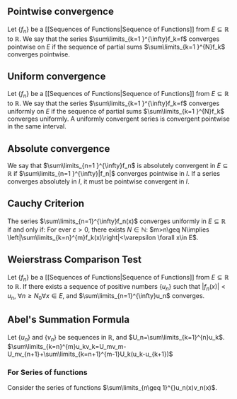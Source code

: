 ## Pointwise convergence
Let $\{ f_n \}$ be a [[Sequences of Functions|Sequence of Functions]] from $E\subseteq \mathbb{R}$ to $\mathbb{R}$. We say that the series $\sum\limits_{k=1 }^{\infty}f_k=f$ converges pointwise on $E$ if the sequence of partial sums $\sum\limits_{k=1 }^{N}f_k$ converges pointwise.
## Uniform convergence
Let $\{ f_n \}$ be a [[Sequences of Functions|Sequence of Functions]] from $E\subseteq \mathbb{R}$ to $\mathbb{R}$. We say that the series $\sum\limits_{k=1 }^{\infty}f_k=f$ converges uniformly on $E$ if the sequence of partial sums $\sum\limits_{k=1 }^{N}f_k$ converges uniformly.
A uniformly convergent series is convergent pointwise in the same interval.
## Absolute convergence
We say that $\sum\limits_{n=1 }^{\infty}f_n$ is absolutely convergent in $E\subseteq \mathbb{R}$ if $\sum\limits_{n=1 }^{\infty}|f_n|$ converges pointwise in $I$. If a series converges absolutely in $I$, it must be pointwise convergent in $I$.
## Cauchy Criterion
The series $\sum\limits_{n=1}^{\infty}f_n(x)$ converges uniformly in $E\subseteq \mathbb{R}$ if and only if: For ever $\varepsilon>0$, there exists $N\in\mathbb{N}$: $m>n\geq N\implies \left|\sum\limits_{k=n}^{m}f_k(x)\right|<\varepsilon \forall x\in E$.
## Weierstrass Comparison Test
Let $\{ f_n \}$ be a [[Sequences of Functions|Sequence of Functions]] from $E\subseteq \mathbb{R}$ to $\mathbb{R}$. If there exists a sequence of positive numbers $\{ u_n \}$ such that $|f_n(x)|<u_n$, $\forall n\geq N_{0}\forall x\in E$, and $\sum\limits_{n=1}^{\infty}u_n$ converges.
## Abel's Summation Formula
Let $\{ u_n \}$ and $\{ v_n \}$ be sequences in $\mathbb{R}$, and $U_n=\sum\limits_{k=1}^{n}u_k$.
$\sum\limits_{k=n}^{m}u_kv_k=U_mv_m-U_nv_{n+1}+\sum\limits_{k=n+1}^{m-1}U_k(u_k-u_{k+1})$
### For Series of functions
Consider the series of functions $\sum\limits_{n\geq 1}^{}u_n(x)v_n(x)$.

